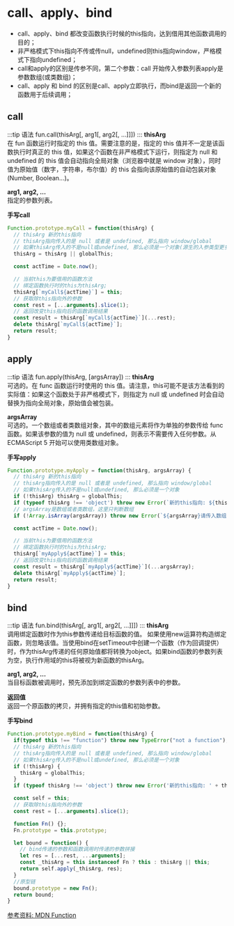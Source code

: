 # call、apply、bind

+ call、apply、bind 都改变函数执行时候的this指向，达到借用其他函数调用的目的；
+ 非严格模式下this指向不传或传null，undefined则this指向window，严格模式下指向undefined；
+ call和apply的区别是传参不同，第二个参数：call 开始传入参数列表apply是参数数组(或类数组)；
+ call、apply 和 bind 的区别是call、apply立即执行，而bind是返回一个新的函数用于后续调用；

## call
:::tip 语法
fun.call(thisArg[, arg1[, arg2[, ...]]])
:::
**thisArg** <br>
在 fun 函数运行时指定的 this 值。需要注意的是，指定的 this 值并不一定是该函数执行时真正的 this 值，如果这个函数在非严格模式下运行，则指定为 null 和 undefined 的 this 值会自动指向全局对象（浏览器中就是 window 对象），同时值为原始值（数字，字符串，布尔值）的 this 会指向该原始值的自动包装对象(Number, Boolean...)。

**arg1, arg2, ...** <br>
指定的参数列表。

**手写call**
```js
Function.prototype.myCall = function(thisArg) {
  // thisArg 新的this指向
  // thisArg指向传入的是 null 或者是 undefined, 那么指向 window/global
  // 如果thisArg传入的不是null或undefined, 那么必须是一个对象(源生的入参类型更多，这里只考虑 typeof 为 object)
  thisArg = thisArg || globalThis;

  const actTime = Date.now();

  // 当前this为要借用的函数方法
  // 绑定函数执行时的this为thisArg;
  thisArg[`myCall${actTime}`] = this;
  // 获取除this指向外的参数
  const rest = [...arguments].slice(1);
  // 返回改变this指向后的函数调用结果
  const result = thisArg[`myCall${actTime}`](...rest);
  delete thisArg[`myCall${actTime}`];
  return result;
}
```

## apply
:::tip 语法
fun.apply(thisArg, [argsArray])
:::
**thisArg** <br>
可选的。在 func 函数运行时使用的 this 值。请注意，this可能不是该方法看到的实际值：如果这个函数处于非严格模式下，则指定为 null 或 undefined 时会自动替换为指向全局对象，原始值会被包装。

**argsArray** <br>
可选的。一个数组或者类数组对象，其中的数组元素将作为单独的参数传给 func 函数。如果该参数的值为 null 或  undefined，则表示不需要传入任何参数。从ECMAScript 5 开始可以使用类数组对象。

**手写apply**
```js
Function.prototype.myApply = function(thisArg, argsArray) {
  // thisArg 新的this指向
  // thisArg指向传入的是 null 或者是 undefined, 那么指向 window/global
  // 如果thisArg传入的不是null或undefined, 那么必须是一个对象
  if (!thisArg) thisArg = globalThis;
  if (typeof thisArg !== 'object') throw new Error(`新的this指向: ${thisArg}, 请传入对象`);
  // argsArray是数组或者类数组，这里只判断数组
  if (!Array.isArray(argsArray)) throw new Error(`${argsArray}请传入数组`);

  const actTime = Date.now();

  // 当前this为要借用的函数方法
  // 绑定函数执行时的this为thisArg;
  thisArg[`myApply${actTime}`] = this;
  // 返回改变this指向后的函数调用结果
  const result = thisArg[`myApply${actTime}`](...argsArray);
  delete thisArg[`myApply${actTime}`];
  return result;
}
```

## bind
:::tip 语法
fun.bind(thisArg[, arg1[, arg2[, ...]]])
:::
**thisArg** <br>
调用绑定函数时作为this参数传递给目标函数的值。 如果使用new运算符构造绑定函数，则忽略该值。当使用bind在setTimeout中创建一个函数（作为回调提供）时，作为thisArg传递的任何原始值都将转换为object。如果bind函数的参数列表为空，执行作用域的this将被视为新函数的thisArg。

**arg1, arg2, ...** <br>
当目标函数被调用时，预先添加到绑定函数的参数列表中的参数。

**返回值** <br>
返回一个原函数的拷贝，并拥有指定的this值和初始参数。

**手写bind**
```js
Function.prototype.myBind = function(thisArg) {
  if(typeof this !== "function") throw new TypeError("not a function");
  // thisArg 新的this指向
  // thisArg指向传入的是 null 或者是 undefined, 那么指向 window/global
  // 如果thisArg传入的不是null或undefined, 那么必须是一个对象
  if (!thisArg) {
    thisArg = globalThis;
  }
  if (typeof thisArg !== 'object') throw new Error('新的this指向: ' + thisArg + ',应该是个对象');

  const self = this;
  // 获取除this指向外的参数
  const rest = [...arguments].slice(1);

  function Fn() {};
  Fn.prototype = this.prototype;

  let bound = function() {
    // bind传递的参数和函数调用时传递的参数拼接
    let res = [...rest, ...arguments];
    const _thisArg = this instanceof Fn ? this : thisArg || this;
    return self.apply(_thisArg, res);
  }
  //原型链
  bound.prototype = new Fn();
  return bound;
}
```

[参考资料: MDN Function](https://developer.mozilla.org/zh-CN/docs/Web/JavaScript/Reference/Global_Objects/Function)
